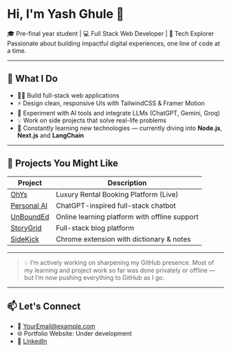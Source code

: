# Hi, I'm Yash Ghule 👋

🎓 Pre-final year student | 💻 Full Stack Web Developer | 🧠 Tech Explorer  
Passionate about building impactful digital experiences, one line of code at a time.

---

## 🧩 What I Do

- 🧑‍💻 Build full-stack web applications 
- ⚡ Design clean, responsive UIs with TailwindCSS & Framer Motion
- 🤖 Experiment with AI tools and integrate LLMs (ChatGPT, Gemini, Groq)
- 💡 Work on side projects that solve real-life problems
- 🚀 Constantly learning new technologies — currently diving into **Node.js**, **Next.js** and **LangChain**

---

## 🧪 Projects You Might Like

| Project | Description |
|--------|-------------|
| [OhYs](https://ohys-rental.vercel.app/) | Luxury Rental Booking Platform (Live) |
| [Personal AI](https://github.com/yourusername/personal-ai) | ChatGPT-inspired full-stack chatbot |
| [UnBoundEd](https://github.com/yourusername/unbounded) | Online learning platform with offline support |
| [StoryGrid](https://github.com/yourusername/storygrid) | Full-stack blog platform |
| [SideKick](https://github.com/yourusername/sidekick) | Chrome extension with dictionary & notes |

---

> 💡 I’m actively working on sharpening my GitHub presence. Most of my learning and project work so far was done privately or offline — but I’m now pushing everything to GitHub as I go.


---

## 📫 Let's Connect
- 📩 [YourEmail@example.com](mailto:yashghule24@gmail.com)
- 🌐 Portfolio Website: Under development 
- 💼 [LinkedIn](https://www.linkedin.com/in/yash-ghule-8a35b5302/)
